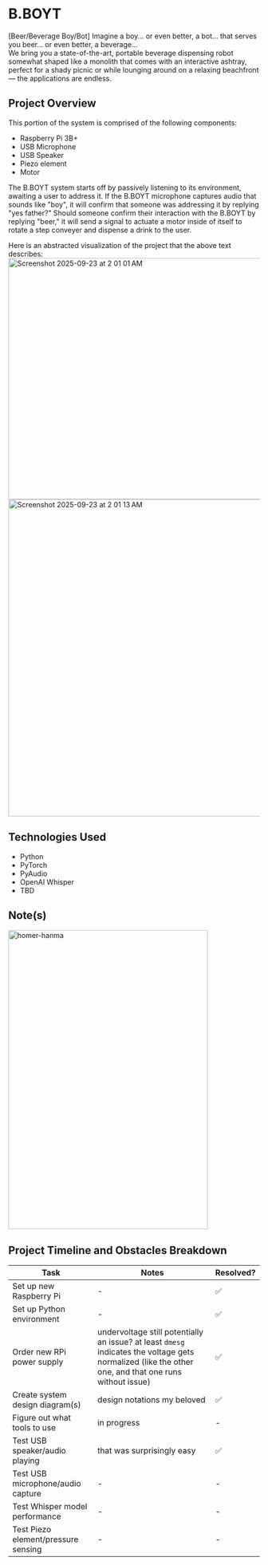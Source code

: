 # B.BOYT
[Beer/Beverage Boy/Bot]
Imagine a boy... or even better, a bot... that serves you beer... or even better, a beverage... \
We bring you a state-of-the-art, portable beverage dispensing robot somewhat shaped like a monolith that comes with an interactive ashtray, perfect for a shady picnic or while lounging around on a relaxing beachfront — the applications are endless.

## Project Overview
This portion of the system is comprised of the following components:
- Raspberry Pi 3B+
- USB Microphone
- USB Speaker
- Piezo element
- Motor

The B.BOYT system starts off by passively listening to its environment, awaiting a user to address it. If the B.BOYT microphone captures audio that sounds like "boy", it will confirm that someone was addressing it by replying "yes father?" Should someone confirm their interaction with the B.BOYT by replying "beer," it will send a signal to actuate a motor inside of itself to rotate a step conveyer and dispense a drink to the user. 

Here is an abstracted visualization of the project that the above text describes:\
<img width="567" height="484" alt="Screenshot 2025-09-23 at 2 01 01 AM" src="https://github.com/user-attachments/assets/81191607-cc8a-4021-9bc4-1c147490db6b" />
<img width="1100" height="636" alt="Screenshot 2025-09-23 at 2 01 13 AM" src="https://github.com/user-attachments/assets/245168dd-d840-4332-957c-68a0933571a0" />

## Technologies Used
- Python
- PyTorch
- PyAudio
- OpenAI Whisper
- TBD

## Note(s)
<img width="400" height="600" alt="homer-hanma" src="https://github.com/user-attachments/assets/a87a8d43-aedb-42b7-bd3e-fc1fc899250f" />

## Project Timeline and Obstacles Breakdown
Task | Notes | Resolved?
--- | --- | ---
Set up new Raspberry Pi | - | ✅
Set up Python environment | - | ✅
Order new RPi power supply | undervoltage still potentially an issue? at least `dmesg` indicates the voltage gets normalized (like the other one, and that one runs without issue) | ✅
Create system design diagram(s) | design notations my beloved | ✅
Figure out what tools to use | in progress | -
Test USB speaker/audio playing | that was surprisingly easy | ✅
Test USB microphone/audio capture | - | -
Test Whisper model performance | - | -
Test Piezo element/pressure sensing | - | -
